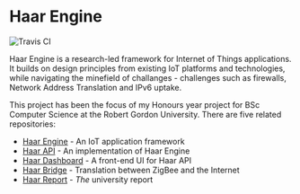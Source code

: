 # Haar Engine

![Travis CI](https://travis-ci.org/stuartalexwhitehead/haar-engine.svg?branch=master)

Haar Engine is a research-led framework for Internet of Things applications. It builds on design principles from existing IoT platforms and technologies, while navigating the minefield of challanges - challenges such as firewalls, Network Address Translation and IPv6 uptake.  

This project has been the focus of my Honours year project for BSc Computer Science at the Robert Gordon University. There are five related repositories:

- [Haar Engine](https://github.com/stuartalexwhitehead/haar-engine) - An IoT application framework
- [Haar API](https://github.com/stuartalexwhitehead/haar-api) - An implementation of Haar Engine
- [Haar Dashboard](https://github.com/stuartalexwhitehead/haar-dashboard) - A front-end UI for Haar API
- [Haar Bridge](https://github.com/stuartalexwhitehead/haar-bridge) - Translation between ZigBee and the Internet
- [Haar Report](https://github.com/stuartalexwhitehead/haar-report) - _The_ university report
